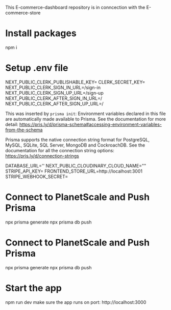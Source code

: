 This E-commerce-dashboard repository is in conncection with the E-commerce-store

# Install packages
npm i

# Setup .env file
NEXT_PUBLIC_CLERK_PUBLISHABLE_KEY=
CLERK_SECRET_KEY=
NEXT_PUBLIC_CLERK_SIGN_IN_URL=/sign-in
NEXT_PUBLIC_CLERK_SIGN_UP_URL=/sign-up
NEXT_PUBLIC_CLERK_AFTER_SIGN_IN_URL=/
NEXT_PUBLIC_CLERK_AFTER_SIGN_UP_URL=/

 This was inserted by `prisma init`:
 Environment variables declared in this file are automatically made available to Prisma.
 See the documentation for more detail: https://pris.ly/d/prisma-schema#accessing-environment-variables-from-the-schema

 Prisma supports the native connection string format for PostgreSQL, MySQL, SQLite, SQL Server, MongoDB and CockroachDB.
 See the documentation for all the connection string options: https://pris.ly/d/connection-strings

DATABASE_URL=''
NEXT_PUBLIC_CLOUDINARY_CLOUD_NAME=""
STRIPE_API_KEY=
FRONTEND_STORE_URL=http://localhost:3001
STRIPE_WEBHOOK_SECRET=

# Connect to PlanetScale and Push Prisma
npx prisma generate
npx prisma db push

# Connect to PlanetScale and Push Prisma
npx prisma generate
npx prisma db push

# Start the app
npm run dev
make sure the app runs on port: http://localhost:3000

